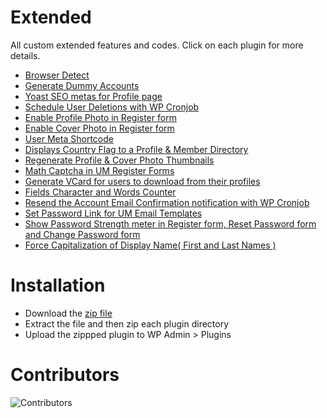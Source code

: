 # Extended

All custom extended features and codes. Click on each plugin for more details.

-  [Browser Detect](https://github.com/ultimatemember/Extended/tree/main/um-browser-detect)
-  [Generate Dummy Accounts](https://github.com/ultimatemember/Extended/tree/main/um-dummy-accounts)
-  [Yoast SEO metas for Profile page](https://github.com/ultimatemember/Extended/tree/main/um-yoast-seo)
-  [Schedule User Deletions with WP Cronjob](https://github.com/ultimatemember/Extended/tree/main/um-cron-delete)
-  [Enable Profile Photo in Register form](https://github.com/ultimatemember/Extended/tree/main/um-profile-photo)
-  [Enable Cover Photo in Register form](https://github.com/ultimatemember/Extended/tree/main/um-cover-photo)
-  [User Meta Shortcode](https://github.com/ultimatemember/Extended/tree/main/um-user-shortcode)
-  [Displays Country Flag to a Profile & Member Directory](https://github.com/ultimatemember/Extended/tree/main/um-country-flag)
-  [Regenerate Profile & Cover Photo Thumbnails](https://github.com/ultimatemember/Extended/tree/main/um-regenerate-thumbnails)
-  [Math Captcha in UM Register Forms](https://github.com/ultimatemember/Extended/tree/main/um-math-captcha)
-  [Generate VCard for users to download from their profiles](https://github.com/ultimatemember/Extended/tree/main/um-vcard)
-  [Fields Character and Words Counter](https://github.com/ultimatemember/Extended/tree/main/um-fields-counter/)
-  [Resend the Account Email Confirmation notification with WP Cronjob](https://github.com/ultimatemember/Extended/tree/main/um-cronjob-activation-email/)
-  [Set Password Link for UM Email Templates](https://github.com/ultimatemember/Extended/tree/main/um-set-password/)
-  [Show Password Strength meter in Register form, Reset Password form and Change Password form](https://github.com/ultimatemember/Extended/tree/main/um-pass-strength)
-  [Force Capitalization of Display Name( First and Last Names )](https://github.com/ultimatemember/Extended/tree/main/um-capitalize-name)

# Installation

-  Download the [zip file](https://github.com/ultimatemember/Extended/archive/main.zip)
-  Extract the file and then zip each plugin directory
-  Upload the zippped plugin to WP Admin > Plugins

# Contributors

![Contributors](https://contrib.rocks/image?repo=ultimatemember/Extended)
